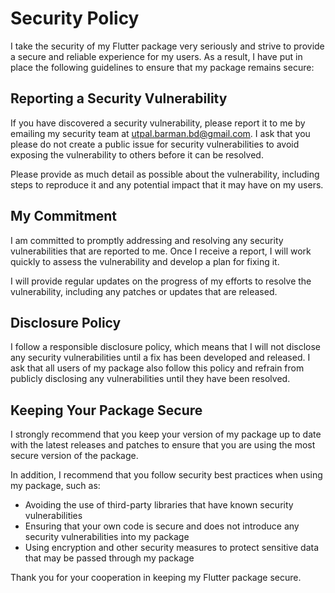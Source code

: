 # Security Policy

I take the security of my Flutter package very seriously and strive to provide a secure and reliable experience for my users. As a result, I have put in place the following guidelines to ensure that my package remains secure:

## Reporting a Security Vulnerability
If you have discovered a security vulnerability, please report it to me by emailing my security team at utpal.barman.bd@gmail.com. I ask that you please do not create a public issue for security vulnerabilities to avoid exposing the vulnerability to others before it can be resolved.

Please provide as much detail as possible about the vulnerability, including steps to reproduce it and any potential impact that it may have on my users.

## My Commitment
I am committed to promptly addressing and resolving any security vulnerabilities that are reported to me. Once I receive a report, I will work quickly to assess the vulnerability and develop a plan for fixing it.

I will provide regular updates on the progress of my efforts to resolve the vulnerability, including any patches or updates that are released.

## Disclosure Policy
I follow a responsible disclosure policy, which means that I will not disclose any security vulnerabilities until a fix has been developed and released. I ask that all users of my package also follow this policy and refrain from publicly disclosing any vulnerabilities until they have been resolved.

## Keeping Your Package Secure
I strongly recommend that you keep your version of my package up to date with the latest releases and patches to ensure that you are using the most secure version of the package.

In addition, I recommend that you follow security best practices when using my package, such as:

- Avoiding the use of third-party libraries that have known security vulnerabilities
- Ensuring that your own code is secure and does not introduce any security vulnerabilities into my package
- Using encryption and other security measures to protect sensitive data that may be passed through my package

Thank you for your cooperation in keeping my Flutter package secure.
